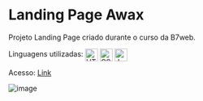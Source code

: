 # Landing Page Awax
Projeto Landing Page criado durante o curso da B7web.

Linguagens utilizadas: 
<img align="center" alt="HTML" height="25" src="https://img.shields.io/badge/HTML5-E34F26?style=for-the-badge&logo=html5&logoColor=white">
<img align="center" alt="CSS" height="25" src="https://img.shields.io/badge/CSS3-1572B6?style=for-the-badge&logo=css3&logoColor=white">
<img align="center" alt="Js" height="25" src="https://img.shields.io/badge/JavaScript-F7DF1E?style=for-the-badge&logo=javascript&logoColor=black">

Acesso: <a href='https://matheeusgomes.github.io/project-awax-b7web/'>Link</a>

![image](https://user-images.githubusercontent.com/10269675/171041031-cbf47706-e455-4479-aeb1-c89604292014.png)
